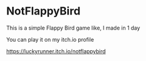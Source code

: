 # NotFlappyBird
 
This is a simple Flappy Bird game like, I made in 1 day

You can play it on my itch.io profile

https://luckyrunner.itch.io/notflappybird

